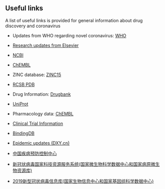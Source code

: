 ## Useful links

A list of useful links is provided for general information about drug discovery and coronavirus

 * Updates from WHO regarding novel coronavirus: [WHO](https://www.who.int/emergencies/diseases/novel-coronavirus-2019)
 
 * [Research updates from Elsevier](https://www.elsevier.com/connect/coronavirus-information-center)
 
 * [NCBI](https://ncbi.nlm.nih.gov/)
 
 * [ChEMBL](https://www.ebi.ac.uk/chembl/)
 
 * ZINC database: [ZINC15](http://zinc15.docking.org/) 
 
 * [RCSB PDB](https://www.rcsb.org)
 
 * Drug Information: [Drugbank](https://www.drugbank.ca/)
 
 * [UniProt](https://www.uniprot.org/)
 
 * Pharmacology data: [ChEMBL](https://www.ebi.ac.uk/chembl/)
 
 * [Clinical Trial Information](https://clinicaltrials.gov/)
 
 * [BindingDB](https://www.bindingdb.org/bind/index.jsp)
 
 * [Epidemic updates (DXY.cn)](https://ncov.dxy.cn/ncovh5/view/pneumonia?scene=2&clicktime=1579579384&enterid=1579579384&from=timeline&isappinstalled=0)
  
 * [中国疾病预防控制中心](http://www.chinacdc.cn/)
 
 * [新冠状病毒国家科技资源服务系统(国家微生物科学数据中心和国家病原微生物资源库)](http://nmdc.cn/#/nCoV)
 
 * [2019新型冠状病毒信息库(国家生物信息中心和国家基因组科学数据中心)](https://bigd.big.ac.cn/ncov)

